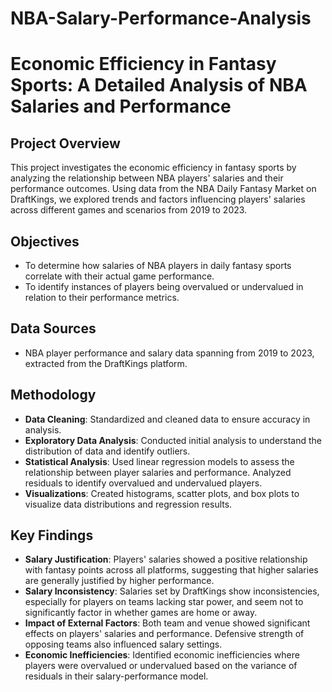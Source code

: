 # NBA-Salary-Performance-Analysis

# Economic Efficiency in Fantasy Sports: A Detailed Analysis of NBA Salaries and Performance

## Project Overview
This project investigates the economic efficiency in fantasy sports by analyzing the relationship between NBA players' salaries and their performance outcomes. Using data from the NBA Daily Fantasy Market on DraftKings, we explored trends and factors influencing players' salaries across different games and scenarios from 2019 to 2023.

## Objectives
- To determine how salaries of NBA players in daily fantasy sports correlate with their actual game performance.
- To identify instances of players being overvalued or undervalued in relation to their performance metrics.

## Data Sources
- NBA player performance and salary data spanning from 2019 to 2023, extracted from the DraftKings platform.

## Methodology
- **Data Cleaning**: Standardized and cleaned data to ensure accuracy in analysis.
- **Exploratory Data Analysis**: Conducted initial analysis to understand the distribution of data and identify outliers.
- **Statistical Analysis**: Used linear regression models to assess the relationship between player salaries and performance. Analyzed residuals to identify overvalued and undervalued players.
- **Visualizations**: Created histograms, scatter plots, and box plots to visualize data distributions and regression results.

## Key Findings
- **Salary Justification**: Players' salaries showed a positive relationship with fantasy points across all platforms, suggesting that higher salaries are generally justified by higher performance.
- **Salary Inconsistency**: Salaries set by DraftKings show inconsistencies, especially for players on teams lacking star power, and seem not to significantly factor in whether games are home or away.
- **Impact of External Factors**: Both team and venue showed significant effects on players' salaries and performance. Defensive strength of opposing teams also influenced salary settings.
- **Economic Inefficiencies**: Identified economic inefficiencies where players were overvalued or undervalued based on the variance of residuals in their salary-performance model.

